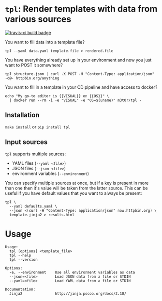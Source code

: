 # `tpl`: Render templates with data from various sources

<p><!-- badges --><a href="https://travis-ci.com/M3t0r/tpl"><img src="https://api.travis-ci.com/M3t0r/tpl.svg?branch=master" alt="travis-ci build badge"></a></p>

You want to fill data into a template file?
```shell
tpl --yaml data.yaml template.file > rendered.file
```

You have everything already set up in your environment and now you just want to
POST it somewhere?
```shell
tpl structure.json | curl -X POST -H "Content-Type: application/json" -d@- httpbin.org/anything
```

You want to fill in a template in your CD pipeline and have access to docker?
```shell
echo "My go-to editor is {{VISUAL}} on {{OS}}" \
  | docker run --rm -i -e "VISUAL" -e "OS=$(uname)" m3t0r/tpl -
```

## Installation
`make install` or `pip install tpl`

## Input sources
`tpl` supports multiple sources:
 * YAML files (`--yaml <file>`)
 * JSON files (`--json <file>`)
 * environment variables (`--environment`)

You can specify multiple sources at once, but if a key is present in more than
one then it's value will be taken from the latter source. This can be useful if
you have default values that you want to always be present:
```shell
tpl \
  --yaml defaults.yaml \
  --json <(curl -H "Content-Type: application/json" now.httpbin.org) \
  template.jinja2 > results.html
```

# Usage
```
Usage:
  tpl [options] <template_file>
  tpl --help
  tpl --version

Options:
  -e, --environment    Use all environment variables as data
  --json=<file>        Load JSON data from a file or STDIN
  --yaml=<file>        Load YAML data from a file or STDIN

Documentation:
  Jinja2               http://jinja.pocoo.org/docs/2.10/
```